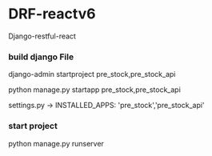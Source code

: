 # DRF-reactv6
Django-restful-react

<h3>build django File</h3>
<p>django-admin startproject pre_stock,pre_stock_api</p>
<p>python manage.py startapp pre_stock,pre_stock_api</p>
<p>settings.py -> INSTALLED_APPS: 'pre_stock','pre_stock_api'</p>

<h3>start project</h3>
<p>python manage.py runserver<p>

